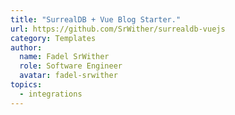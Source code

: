 ```yaml
---
title: "SurrealDB + Vue Blog Starter."
url: https://github.com/SrWither/surrealdb-vuejs
category: Templates
author:
  name: Fadel SrWither
  role: Software Engineer
  avatar: fadel-srwither
topics:
  - integrations
---
```


